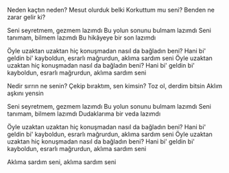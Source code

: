 Neden kaçtın neden?
Mesut olurduk belki
Korkuttum mu seni?
Benden ne zarar gelir ki?

Seni seyretmem, gezmem lazımdı
Bu yolun sonunu bulmam lazımdı
Seni tanımam, bilmem lazımdı
Bu hikâyeye bir son lazımdı

Öyle uzaktan uzaktan hiç konuşmadan nasıl da bağladın beni?
Hani bi' geldin bi' kayboldun, esrarlı mağrurdun, aklıma sardım seni
Öyle uzaktan uzaktan hiç konuşmadan nasıl da bağladın beni?
Hani bi' geldin bi' kayboldun, esrarlı mağrurdun, aklıma sardım seni

Nedir sırrın ne senin?
Çekip bıraktım, sen kimsin?
Toz ol, derdim bitsin
Aklım aşkını yensin

Seni seyretmem, gezmem lazımdı
Bu yolun sonunu bulmam lazımdı
Seni tanımam, bilmem lazımdı
Dudaklarıma bir veda lazımdı

Öyle uzaktan uzaktan hiç konuşmadan nasıl da bağladın beni?
Hani bi' geldin bi' kayboldun, esrarlı mağrurdun, aklıma sardım seni
Öyle uzaktan uzaktan hiç konuşmadan nasıl da bağladın beni?
Hani bi' geldin bi' kayboldun, esrarlı mağrurdun, aklıma sardım seni

Aklıma sardım seni, aklıma sardım seni